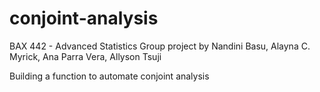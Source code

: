 # conjoint-analysis
BAX 442 - Advanced Statistics 
Group project by Nandini Basu, Alayna C. Myrick, Ana Parra Vera, Allyson Tsuji

Building a function to automate conjoint analysis 
